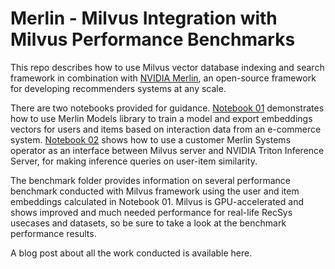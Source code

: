 # Merlin - Milvus Integration with Milvus Performance Benchmarks

This repo describes how to use Milvus vector database indexing and search framework in combination with [NVIDIA Merlin](https://github.com/NVIDIA-Merlin),
an open-source framework for developing recommenders systems at any scale.

There are two notebooks provided for guidance. [Notebook 01](https://github.com/bbozkaya/merlin-milvus/blob/main/notebooks/01-Build-RecSys-with-Merlin-Milvus.ipynb)
demonstrates how to use Merlin Models library to train a model and export embeddings vectors for users and items based on interaction data from an
e-commerce system. [Notebook 02](https://github.com/bbozkaya/merlin-milvus/blob/main/notebooks/02-Deploy-Multi-Stage-RecSys-with-Merlin-Systems-Milvus.ipynb)
shows how to use a customer Merlin Systems operator as an interface between Milvus server and NVIDIA Triton Inference Server, for making inference
queries on user-item similarity.

The benchmark folder provides information on several performance benchmark conducted with Milvus framework using the user and item embeddings
calculated in Notebook 01. Milvus is GPU-accelerated and shows improved and much needed performance for real-life RecSys usecases and datasets,
so be sure to take a look at the benchmark performance results.

A blog post about all the work conducted is available here.
